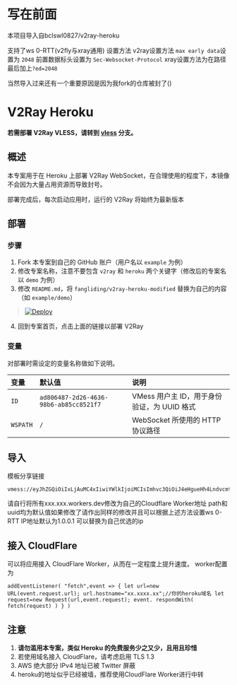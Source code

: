 # 写在前面
本项目导入自bclswl0827/v2ray-heroku

支持了ws 0-RTT(v2fly与xray通用)  设置方法 v2ray设置方法 `max early data`设置为 `2048` 前置数据标头设置为 `Sec-Websocket-Protocol` xray设置方法为在路径最后加上`?ed=2048`

当然导入过来还有一个重要原因是因为我fork的仓库被封了()

# V2Ray Heroku

**若需部署 V2Ray VLESS，请转到 [vless](https://github.com/Fangliding/v2ray-heroku-modified/tree/vless) 分支。**

## 概述

本专案用于在 Heroku 上部署 V2Ray WebSocket，在合理使用的程度下，本镜像不会因为大量占用资源而导致封号。

部署完成后，每次启动应用时，运行的 V2Ray 将始终为最新版本

## 部署

### 步骤

 1. Fork 本专案到自己的 GitHub 账户（用户名以 `example` 为例）
 2. 修改专案名称，注意不要包含 `v2ray` 和 `heroku` 两个关键字（修改后的专案名以 `demo` 为例）
 3. 修改 `README.md`，将 `fangliding/v2ray-heroku-modified` 替换为自己的内容（如 `example/demo`）

> [![Deploy](https://www.herokucdn.com/deploy/button.png)](https://dashboard.heroku.com/new?template=https://github.com/fangliding/v2ray-heroku-modified)

 4. 回到专案首页，点击上面的链接以部署 V2Ray

### 变量

对部署时需设定的变量名称做如下说明。

| 变量 | 默认值 | 说明 |
| :--- | :--- | :--- |
| `ID` | `ad806487-2d26-4636-98b6-ab85cc8521f7` | VMess 用户主 ID，用于身份验证，为 UUID 格式 |
| `WSPATH` | `/` | WebSocket 所使用的 HTTP 协议路径 |

## 导入

模板分享链接
```
vmess://eyJhZGQiOiIxLjAuMC4xIiwiYWlkIjoiMCIsImhvc3QiOiJ4eHgueHh4LndvcmtlcnMuZGV2IiwiaWQiOiJhZDgwNjQ4Ny0yZDI2LTQ2MzYtOThiNi1hYjg1Y2M4NTIxZjciLCJuZXQiOiJ3cyIsInBhdGgiOiIiLCJwb3J0IjoiNDQzIiwicHMiOiJoZXJva3UiLCJzY3kiOiJ6ZXJvIiwic25pIjoieHh4Lnh4eC53b3JrZXJzLmRldiIsInRscyI6InRscyIsInR5cGUiOiIiLCJ2IjoiMiJ9
```
请自行将所有xxx.xxx.workers.dev修改为自己的Cloudflare Worker地址 path和uuid均为默认值如果修改了请作出同样的修改并且可以根据上述方法设置ws 0-RTT
IP地址默认为1.0.0.1 可以替换为自己优选的ip

## 接入 CloudFlare

可以将应用接入 CloudFlare Worker，从而在一定程度上提升速度。
worker配置为

`
addEventListener(
"fetch",event => {
let url=new URL(event.request.url);
url.hostname="xx.xxxx.xx";//你的heroku域名
let request=new Request(url,event.request);
event. respondWith(
fetch(request)
)
}
)
`
 

## 注意

 1. **请勿滥用本专案，类似 Heroku 的免费服务少之又少，且用且珍惜**
 2. 若使用域名接入 CloudFlare，请考虑启用 TLS 1.3
 3. AWS 绝大部分 IPv4 地址已被 Twitter 屏蔽
 4. heroku的地址似乎已经被墙，推荐使用CloudFlare Worker进行中转
